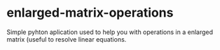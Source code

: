 # enlarged-matrix-operations
Simple pyhton aplication used to help you with operations in a enlarged matrix (useful to resolve linear equations.
